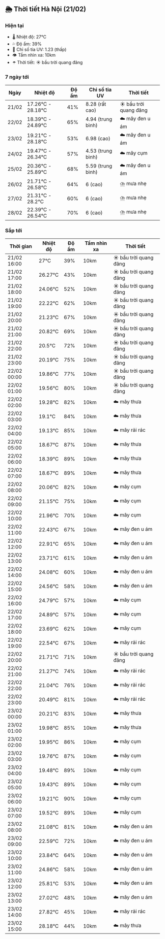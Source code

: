 ## 🌦️ Thời tiết Hà Nội (21/02)

### Hiện tại

- 🌡️ Nhiệt độ: 27℃
- 💦 Độ ẩm: 39%
- 🌟 Chỉ số tia UV: 1.23 (thấp)
- 👁️ Tầm nhìn xa: 10km
- ☂️ Thời tiết: ☀️ bầu trời quang đãng

### 7 ngày tới

| Ngày | Nhiệt độ | Độ ẩm | Chỉ số tia UV | Thời tiết |
| --- | --- | --- | --- | --- |
| 21/02 | 17.26℃ - 28.18℃ | 41% | 8.28 (rất cao) | ☀️ bầu trời quang đãng |
| 22/02 | 18.39℃ - 24.89℃ | 65% | 4.94 (trung bình) | ☁️ mây đen u ám |
| 23/02 | 19.21℃ - 28.18℃ | 53% | 6.98 (cao) | ☁️ mây đen u ám |
| 24/02 | 19.47℃ - 26.34℃ | 57% | 4.53 (trung bình) | ☁️ mây cụm |
| 25/02 | 20.36℃ - 25.89℃ | 68% | 5.59 (trung bình) | ☁️ mây đen u ám |
| 26/02 | 21.71℃ - 26.58℃ | 64% | 6 (cao) | ⛈️ mưa nhẹ |
| 27/02 | 21.31℃ - 28.2℃ | 60% | 6 (cao) | ⛈️ mưa nhẹ |
| 28/02 | 22.39℃ - 26.54℃ | 70% | 6 (cao) | ⛈️ mưa nhẹ |

### Sắp tới

| Thời gian | Nhiệt độ | Độ ẩm | Tầm nhìn xa | Thời tiết |
| --- | --- | --- | --- | --- |
| 21/02 16:00 | 27℃ | 39% | 10km | ☀️ bầu trời quang đãng |
| 21/02 17:00 | 26.27℃ | 43% | 10km | ☀️ bầu trời quang đãng |
| 21/02 18:00 | 24.06℃ | 52% | 10km | ☀️ bầu trời quang đãng |
| 21/02 19:00 | 22.22℃ | 62% | 10km | ☀️ bầu trời quang đãng |
| 21/02 20:00 | 21.23℃ | 67% | 10km | ☀️ bầu trời quang đãng |
| 21/02 21:00 | 20.82℃ | 69% | 10km | ☀️ bầu trời quang đãng |
| 21/02 22:00 | 20.5℃ | 72% | 10km | ☀️ bầu trời quang đãng |
| 21/02 23:00 | 20.19℃ | 75% | 10km | ☀️ bầu trời quang đãng |
| 22/02 00:00 | 19.86℃ | 77% | 10km | ☀️ bầu trời quang đãng |
| 22/02 01:00 | 19.56℃ | 80% | 10km | ☀️ bầu trời quang đãng |
| 22/02 02:00 | 19.28℃ | 82% | 10km | ☁️ mây thưa |
| 22/02 03:00 | 19.1℃ | 84% | 10km | ☁️ mây thưa |
| 22/02 04:00 | 19.13℃ | 85% | 10km | ☁️ mây rải rác |
| 22/02 05:00 | 18.67℃ | 87% | 10km | ☁️ mây thưa |
| 22/02 06:00 | 18.39℃ | 89% | 10km | ☁️ mây thưa |
| 22/02 07:00 | 18.67℃ | 89% | 10km | ☁️ mây thưa |
| 22/02 08:00 | 20.06℃ | 82% | 10km | ☁️ mây cụm |
| 22/02 09:00 | 21.15℃ | 75% | 10km | ☁️ mây cụm |
| 22/02 10:00 | 21.96℃ | 70% | 10km | ☁️ mây cụm |
| 22/02 11:00 | 22.43℃ | 67% | 10km | ☁️ mây đen u ám |
| 22/02 12:00 | 22.91℃ | 65% | 10km | ☁️ mây đen u ám |
| 22/02 13:00 | 23.71℃ | 61% | 10km | ☁️ mây đen u ám |
| 22/02 14:00 | 24.08℃ | 60% | 10km | ☁️ mây đen u ám |
| 22/02 15:00 | 24.56℃ | 58% | 10km | ☁️ mây đen u ám |
| 22/02 16:00 | 24.79℃ | 57% | 10km | ☁️ mây cụm |
| 22/02 17:00 | 24.89℃ | 57% | 10km | ☁️ mây cụm |
| 22/02 18:00 | 23.69℃ | 62% | 10km | ☁️ mây cụm |
| 22/02 19:00 | 22.54℃ | 67% | 10km | ☁️ mây rải rác |
| 22/02 20:00 | 21.71℃ | 71% | 10km | ☀️ bầu trời quang đãng |
| 22/02 21:00 | 21.27℃ | 74% | 10km | ☁️ mây rải rác |
| 22/02 22:00 | 21.04℃ | 76% | 10km | ☁️ mây rải rác |
| 22/02 23:00 | 20.49℃ | 81% | 10km | ☁️ mây rải rác |
| 23/02 00:00 | 20.21℃ | 83% | 10km | ☁️ mây thưa |
| 23/02 01:00 | 19.98℃ | 85% | 10km | ☁️ mây thưa |
| 23/02 02:00 | 19.95℃ | 86% | 10km | ☁️ mây cụm |
| 23/02 03:00 | 19.76℃ | 87% | 10km | ☁️ mây cụm |
| 23/02 04:00 | 19.48℃ | 89% | 10km | ☁️ mây cụm |
| 23/02 05:00 | 19.43℃ | 89% | 10km | ☁️ mây cụm |
| 23/02 06:00 | 19.21℃ | 90% | 10km | ☁️ mây cụm |
| 23/02 07:00 | 19.52℃ | 89% | 10km | ☁️ mây cụm |
| 23/02 08:00 | 21.08℃ | 81% | 10km | ☁️ mây đen u ám |
| 23/02 09:00 | 22.59℃ | 72% | 10km | ☁️ mây đen u ám |
| 23/02 10:00 | 23.84℃ | 64% | 10km | ☁️ mây đen u ám |
| 23/02 11:00 | 24.86℃ | 58% | 10km | ☁️ mây đen u ám |
| 23/02 12:00 | 25.81℃ | 53% | 10km | ☁️ mây đen u ám |
| 23/02 13:00 | 27.02℃ | 48% | 10km | ☁️ mây đen u ám |
| 23/02 14:00 | 27.82℃ | 45% | 10km | ☁️ mây rải rác |
| 23/02 15:00 | 28.18℃ | 44% | 10km | ☁️ mây thưa |
